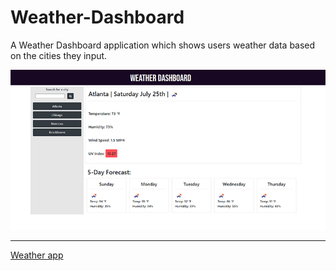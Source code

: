 # Weather-Dashboard
A Weather Dashboard application which shows users weather data based on the cities they input.

![ScreenShot](screenshot.jpg)

- - -
[Weather app](https://santu14.github.io/Weather-Dashboard/)
